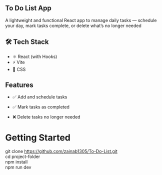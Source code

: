 ## To Do List App
 
A lightweight and functional React app to manage daily tasks — schedule your day, mark tasks complete, or delete what’s no longer needed

## 🛠 Tech Stack

- ⚛️ React (with Hooks)
- ⚡ Vite
- 🎨 CSS

## Features
- ✅ Add and schedule tasks

- ✅ Mark tasks as completed

- ❌ Delete tasks no longer needed

# Getting Started
git clone <https://github.com/zainab1305/To-Do-List.git>  
cd project-folder  
npm install  
npm run dev 
